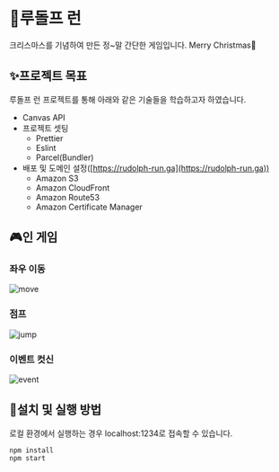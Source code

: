 # 🎅루돌프 런

크리스마스를 기념하여 만든 정~말 간단한 게임입니다. Merry Christmas🎄

## ✨프로젝트 목표

루돌프 런 프로젝트를 통해 아래와 같은 기술들을 학습하고자 하였습니다.

- Canvas API
- 프로젝트 셋팅
  - Prettier
  - Eslint
  - Parcel(Bundler)
- 배포 및 도메인 설정([https://rudolph-run.ga](https://rudolph-run.ga))
  - Amazon S3
  - Amazon CloudFront
  - Amazon Route53
  - Amazon Certificate Manager

## 🎮인 게임

### 좌우 이동

![move](./image/move.gif)

### 점프
![jump](./image/jump.gif)

### 이벤트 컷신
![event](./image/event.gif)

## 💾설치 및 실행 방법
로컬 환경에서 실행하는 경우 localhost:1234로 접속할 수 있습니다.
```
npm install
npm start
```
